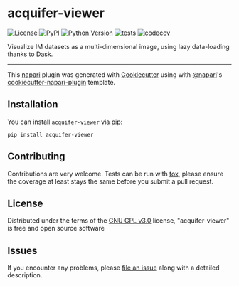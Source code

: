 # acquifer-viewer

[![License](https://img.shields.io/pypi/l/acquifer-viewer.svg?color=green)](https://github.com/LauLauThom/acquifer-viewer/raw/master/LICENSE)
[![PyPI](https://img.shields.io/pypi/v/acquifer-viewer.svg?color=green)](https://pypi.org/project/acquifer-viewer)
[![Python Version](https://img.shields.io/pypi/pyversions/acquifer-viewer.svg?color=green)](https://python.org)
[![tests](https://github.com/LauLauThom/acquifer-viewer/workflows/tests/badge.svg)](https://github.com/LauLauThom/acquifer-viewer/actions)
[![codecov](https://codecov.io/gh/LauLauThom/acquifer-viewer/branch/master/graph/badge.svg)](https://codecov.io/gh/LauLauThom/acquifer-viewer)

Visualize IM datasets as a multi-dimensional image, using lazy data-loading thanks to Dask. 

----------------------------------

This [napari] plugin was generated with [Cookiecutter] using with [@napari]'s [cookiecutter-napari-plugin] template.

<!--
Don't miss the full getting started guide to set up your new package:
https://github.com/napari/cookiecutter-napari-plugin#getting-started

and review the napari docs for plugin developers:
https://napari.org/docs/plugins/index.html
-->

## Installation

You can install `acquifer-viewer` via [pip]:

    pip install acquifer-viewer

## Contributing

Contributions are very welcome. Tests can be run with [tox], please ensure
the coverage at least stays the same before you submit a pull request.

## License

Distributed under the terms of the [GNU GPL v3.0] license,
"acquifer-viewer" is free and open source software

## Issues

If you encounter any problems, please [file an issue] along with a detailed description.

[napari]: https://github.com/napari/napari
[Cookiecutter]: https://github.com/audreyr/cookiecutter
[@napari]: https://github.com/napari
[MIT]: http://opensource.org/licenses/MIT
[BSD-3]: http://opensource.org/licenses/BSD-3-Clause
[GNU GPL v3.0]: http://www.gnu.org/licenses/gpl-3.0.txt
[GNU LGPL v3.0]: http://www.gnu.org/licenses/lgpl-3.0.txt
[Apache Software License 2.0]: http://www.apache.org/licenses/LICENSE-2.0
[Mozilla Public License 2.0]: https://www.mozilla.org/media/MPL/2.0/index.txt
[cookiecutter-napari-plugin]: https://github.com/napari/cookiecutter-napari-plugin
[file an issue]: https://github.com/LauLauThom/acquifer-viewer/issues
[napari]: https://github.com/napari/napari
[tox]: https://tox.readthedocs.io/en/latest/
[pip]: https://pypi.org/project/pip/
[PyPI]: https://pypi.org/

